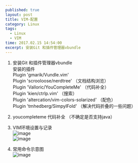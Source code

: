```yaml
---
published: true
layout: post
title: VIM-配置
category: Linux
tags: 
  - Linux
  - VIM
time: 2017.02.15 14:54:00
excerpt: 安装Git 和插件管理器vbundle
---
```


1. 安装Git 和插件管理器vbundle  
安装的插件  
Plugin 'gmarik/Vundle.vim'  
Plugin 'scrooloose/nerdtree' （文档结构浏览）  
Plugin 'Valloric/YouCompleteMe' （代码补全）  
Plugin 'kien/ctrlp.vim' （搜索）  
Plugin 'altercation/vim-colors-solarized' （配色）  
Plugin 'tmhedberg/SimpylFold'  （解决代码折叠的一些问题）  

2. youcompleteme 代码补全 （不确定是否支持java）

3. VIM环境设置与记录  
![image](http://od4ghyr10.bkt.clouddn.com/VIM%E7%9A%84%E7%8E%AF%E5%A2%83%E8%AE%BE%E7%BD%AE%E5%8F%82%E6%95%B0.png)  
![image](http://od4ghyr10.bkt.clouddn.com/VIM%E7%9A%84%E7%8E%AF%E5%A2%83%E8%AE%BE%E7%BD%AE%E5%8F%82%E6%95%B01.png)  

4. 常用命令示意图  
![image](http://od4ghyr10.bkt.clouddn.com/VIM%E5%B8%B8%E7%94%A8%E5%91%BD%E4%BB%A4%E7%A4%BA%E6%84%8F%E5%9B%BE.png)  


